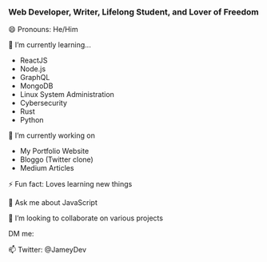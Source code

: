 ### Web Developer, Writer, Lifelong Student, and Lover of Freedom

😄 Pronouns: He/Him

🌱 I’m currently learning...
- ReactJS
- Node.js
- GraphQL
- MongoDB
- Linux System Administration
- Cybersecurity
- Rust
- Python

🔭 I’m currently working on 
- My Portfolio Website
- Bloggo (Twitter clone)
- Medium Articles

⚡ Fun fact: Loves learning new things

💬 Ask me about JavaScript

👯 I’m looking to collaborate on various projects

DM me:

📫 Twitter: @JameyDev

<!--
**jybryce4/jybryce4** is a ✨ _special_ ✨ repository because its `README.md` (this file) appears on your GitHub profile.

Here are some ideas to get you started:

- 🔭 I’m currently working on ...
- 🌱 I’m currently learning ...
- 👯 I’m looking to collaborate on ...
- 🤔 I’m looking for help with ...
- 💬 Ask me about ...
- 📫 How to reach me: ...
- 😄 Pronouns: ...
- ⚡ Fun fact: ...
-->
